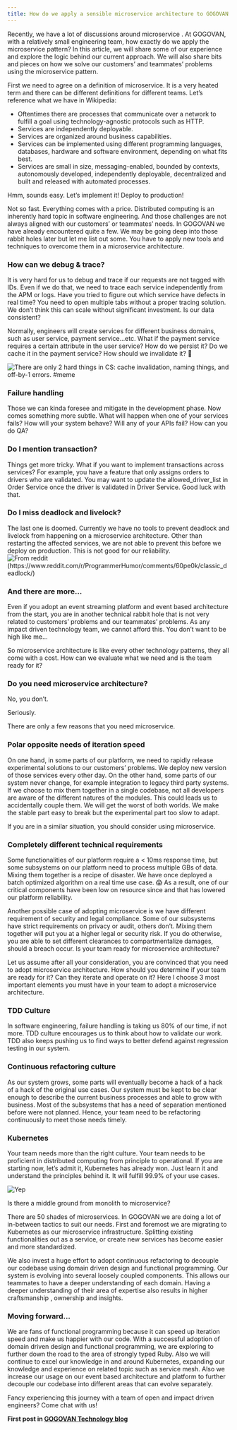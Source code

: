 ```yaml
---
title: How do we apply a sensible microservice architecture to GOGOVAN
---
```


Recently, we have a lot of discussions around microservice . At GOGOVAN, with a relatively small engineering team, how exactly do we apply the microservice pattern? In this article, we will share some of our experience and explore the logic behind our current approach. We will also share bits and pieces on how we solve our customers’ and teammates’ problems using the microservice pattern.

First we need to agree on a definition of microservice. It is a very heated term and there can be different definitions for different teams. Let’s reference what we have in Wikipedia:

- Oftentimes there are processes that communicate over a network to fulfill a goal using technology-agnostic protocols such as HTTP.
- Services are independently deployable.
- Services are organized around business capabilities.
- Services can be implemented using different programming languages, databases, hardware and software environment, depending on what fits best.
- Services are small in size, messaging-enabled, bounded by contexts, autonomously developed, independently deployable, decentralized and built and released with automated processes.

Hmm, sounds easy. Let’s implement it! Deploy to production!

Not so fast. Everything comes with a price. Distributed computing is an inherently hard topic in software engineering. And those challenges are not always aligned with our customers’ or teammates’ needs. In GOGOVAN we have already encountered quite a few. We may be going deep into those rabbit holes later but let me list out some. You have to apply new tools and techniques to overcome them in a microservice architecture.

### How can we debug & trace?

It is very hard for us to debug and trace if our requests are not tagged with IDs. Even if we do that, we need to trace each service independently from the APM or logs. Have you tried to figure out which service have defects in real time? You need to open multiple tabs without a proper tracing solution. We don’t think this can scale without significant investment.
Is our data consistent?

Normally, engineers will create services for different business domains, such as user service, payment service…etc. What if the payment service requires a certain attribute in the user service? How do we persist it? Do we cache it in the payment service? How should we invalidate it? 🤯

![There are only 2 hard things in CS: cache invalidation, naming things, and off-by-1 errors. #meme](/assets/images/off-by-1-error-meme.jpeg)

### Failure handling

Those we can kinda foresee and mitigate in the development phase. Now comes something more subtle. What will happen when one of your services fails? How will your system behave? Will any of your APIs fail? How can you do QA?

### Do I mention transaction?

Things get more tricky. What if you want to implement transactions across services? For example, you have a feature that only assigns orders to drivers who are validated. You may want to update the allowed_driver_list in Order Service once the driver is validated in Driver Service. Good luck with that.

### Do I miss deadlock and livelock?

The last one is doomed. Currently we have no tools to prevent deadlock and livelock from happening on a microservice architecture. Other than restarting the affected services, we are not able to prevent this before we deploy on production. This is not good for our reliability.
![From reddit (https://www.reddit.com/r/ProgrammerHumor/comments/60pe0k/classic_deadlock/)](/assets/images/explain-deadlock.jpeg)

### And there are more…

Even if you adopt an event streaming platform and event based architecture from the start, you are in another technical rabbit hole that is not very related to customers’ problems and our teammates’ problems. As any impact driven technology team, we cannot afford this.
You don’t want to be high like me…

So microservice architecture is like every other technology patterns, they all come with a cost. How can we evaluate what we need and is the team ready for it?

### Do you need microservice architecture?

No, you don’t.

Seriously.

There are only a few reasons that you need microservice.

### Polar opposite needs of iteration speed

On one hand, in some parts of our platform, we need to rapidly release experimental solutions to our customers’ problems. We deploy new version of those services every other day. On the other hand, some parts of our system never change, for example integration to legacy third party systems. If we choose to mix them together in a single codebase, not all developers are aware of the different natures of the modules. This could leads us to accidentally couple them. We will get the worst of both worlds. We make the stable part easy to break but the experimental part too slow to adapt.

If you are in a similar situation, you should consider using microservice.

### Completely different technical requirements

Some functionalities of our platform require a < 10ms response time, but some subsystems on our platform need to process multiple GBs of data. Mixing them together is a recipe of disaster. We have once deployed a batch optimized algorithm on a real time use case. 😱 As a result, one of our critical components have been low on resource since and that has lowered our platform reliability.

Another possible case of adopting microservice is we have different requirement of security and legal compliance. Some of our subsystems have strict requirements on privacy or audit, others don’t. Mixing them together will put you at a higher legal or security risk. If you do otherwise, you are able to set different clearances to compartmentalize damages, should a breach occur.
Is your team ready for microservice architecture?

Let us assume after all your consideration, you are convinced that you need to adopt microservice architecture. How should you determine if your team are ready for it? Can they iterate and operate on it? Here I choose 3 most important elements you must have in your team to adopt a microservice architecture.

### TDD Culture

In software engineering, failure handling is taking us 80% of our time, if not more. TDD culture encourages us to think about how to validate our work. TDD also keeps pushing us to find ways to better defend against regression testing in our system.

### Continuous refactoring culture

As our system grows, some parts will eventually become a hack of a hack of a hack of the original use cases. Our system must be kept to be clear enough to describe the current business processes and able to grow with business. Most of the subsystems that has a need of separation mentioned before were not planned. Hence, your team need to be refactoring continuously to meet those needs timely.

### Kubernetes

Your team needs more than the right culture. Your team needs to be proficient in distributed computing from principle to operational. If you are starting now, let’s admit it, Kubernetes has already won. Just learn it and understand the principles behind it. It will fulfill 99.9% of your use cases.

![Yep](/assets/images/change-my-mind-kubernetes.jpeg)

Is there a middle ground from monolith to microservice?

There are 50 shades of microservices. In GOGOVAN we are doing a lot of in-between tactics to suit our needs. First and foremost we are migrating to Kubernetes as our microservice infrastructure. Splitting existing functionalities out as a service, or create new services has become easier and more standardized.

We also invest a huge effort to adopt continuous refactoring to decouple our codebase using domain driven design and functional programming. Our system is evolving into several loosely coupled components. This allows our teammates to have a deeper understanding of each domain. Having a deeper understanding of their area of expertise also results in higher craftsmanship , ownership and insights.

### Moving forward…

We are fans of functional programming because it can speed up iteration speed and make us happier with our code. With a successful adoption of domain driven design and functional programming, we are exploring to further down the road to the area of strongly typed Ruby. Also we will continue to excel our knowledge in and around Kubernetes, expanding our knowledge and experience on related topic such as service mesh. Also we increase our usage on our event based architecture and platform to further decouple our codebase into different areas that can evolve separately.

Fancy experiencing this journey with a team of open and impact driven engineers? Come chat with us!

__First post in [GOGOVAN Technology blog](https://medium.com/gogovan-technology/how-do-we-apply-a-sensible-microservice-architecture-to-gogovan-a6cad0a8f4f9)__
